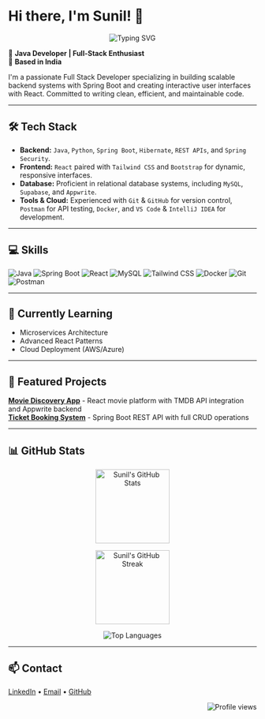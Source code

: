 # Hi there, I'm Sunil! 👋

<div align="center">
  <img src="https://readme-typing-svg.herokuapp.com?font=Fira+Code&pause=1000&color=2E9EF7&center=true&vCenter=true&width=435&lines=Full+Stack+Developer;Java+%7C+Spring+Boot+%7C+React;Building+Scalable+Web+Solutions" alt="Typing SVG" />
</div>

🚀 **Java Developer | Full-Stack Enthusiast**  
📍 **Based in India**

I'm a passionate Full Stack Developer specializing in building scalable backend systems with Spring Boot and creating interactive user interfaces with React. Committed to writing clean, efficient, and maintainable code.

---

## 🛠️ Tech Stack

* **Backend:** `Java`, `Python`, `Spring Boot`, `Hibernate`, `REST APIs`, and `Spring Security`.
* **Frontend:** `React` paired with `Tailwind CSS` and `Bootstrap` for dynamic, responsive interfaces.
* **Database:** Proficient in relational database systems, including `MySQL`, `Supabase`, and `Appwrite`.
* **Tools & Cloud:** Experienced with `Git` & `GitHub` for version control, `Postman` for API testing, `Docker`, and `VS Code` & `IntelliJ IDEA` for development.

---

## 💻 Skills

![Java](https://img.shields.io/badge/-Java-007396?style=flat&logo=java&logoColor=white)
![Spring Boot](https://img.shields.io/badge/-Spring%20Boot-6DB33F?style=flat&logo=spring&logoColor=white)
![React](https://img.shields.io/badge/-React-61DAFB?style=flat&logo=react&logoColor=black)
![MySQL](https://img.shields.io/badge/-MySQL-4479A1?style=flat&logo=mysql&logoColor=white)
![Tailwind CSS](https://img.shields.io/badge/-Tailwind%20CSS-38B2AC?style=flat&logo=tailwind-css&logoColor=white)
![Docker](https://img.shields.io/badge/-Docker-2496ED?style=flat&logo=docker&logoColor=white)
![Git](https://img.shields.io/badge/-Git-F05032?style=flat&logo=git&logoColor=white)
![Postman](https://img.shields.io/badge/-Postman-FF6C37?style=flat&logo=postman&logoColor=white)

---

## 🌱 Currently Learning

- Microservices Architecture
- Advanced React Patterns
- Cloud Deployment (AWS/Azure)

---

## 🚀 Featured Projects

**[Movie Discovery App](https://ted-tmdb-movie-07.netlify.app/)** - React movie platform with TMDB API integration and Appwrite backend  
**[Ticket Booking System](https://github.com/sunil-gumatimath/movie-ticket-booking-system)** - Spring Boot REST API with full CRUD operations

---

## 📊 GitHub Stats

<div align="center">

  <!-- GitHub Stats -->
  <img 
    src="https://github-readme-stats.vercel.app/api?username=sunil-gumatimath&show_icons=true&theme=tokyonight&hide_border=true" 
    alt="Sunil's GitHub Stats" 
    height="150"
  />

  <!-- GitHub Streak -->
  <img 
    src="https://github-readme-streak-stats.herokuapp.com?user=sunil-gumatimath&theme=tokyonight&hide_border=true" 
    alt="Sunil's GitHub Streak" 
    height="150"
  />

</div>


<div align="center">
  <img src="https://github-readme-stats.vercel.app/api/top-langs/?username=sunil-gumatimath&layout=compact&theme=tokyonight&hide_border=true" alt="Top Languages" />
</div>

---

## 📫 Contact

[LinkedIn](https://linkedin.com/in/sunil-gumatimath) • [Email](mailto:sunilgumatimath.vs@gmail.com) • [GitHub](https://github.com/sunil-gumatimath)

<div align="right">
  <img src="https://komarev.com/ghpvc/?username=sunil-gumatimath&label=Profile%20views&color=0e75b6&style=flat" alt="Profile views" />
</div>
